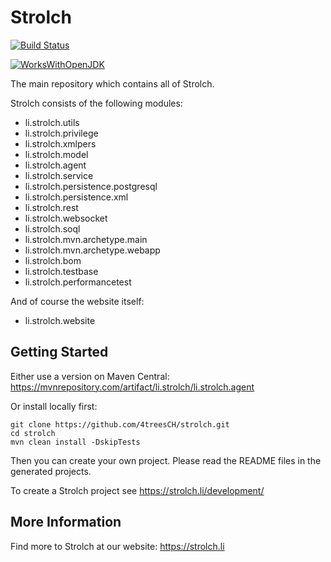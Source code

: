 # Strolch
[![Build Status](https://ci.4trees.ch/buildStatus/icon?job=strolch)](https://ci.4trees.ch/job/strolch/)

[![WorksWithOpenJDK](https://github.com/foojayio/badges/raw/main/works_with_openjdk/WorksWithOpenJDK-100.png)](https://foojay.io/works-with-openjdk)

The main repository which contains all of Strolch.

Strolch consists of the following modules:
* li.strolch.utils
* li.strolch.privilege
* li.strolch.xmlpers
* li.strolch.model
* li.strolch.agent
* li.strolch.service
* li.strolch.persistence.postgresql
* li.strolch.persistence.xml
* li.strolch.rest
* li.strolch.websocket
* li.strolch.soql
* li.strolch.mvn.archetype.main
* li.strolch.mvn.archetype.webapp
* li.strolch.bom
* li.strolch.testbase
* li.strolch.performancetest

And of course the website itself:
* li.strolch.website

## Getting Started
Either use a version on Maven Central: https://mvnrepository.com/artifact/li.strolch/li.strolch.agent

Or install locally first:

    git clone https://github.com/4treesCH/strolch.git
    cd strolch
    mvn clean install -DskipTests

Then you can create your own project. Please read the README files in the generated projects.

To create a Strolch project see https://strolch.li/development/

## More Information

Find more to Strolch at our website: https://strolch.li
